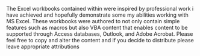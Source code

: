 
The Excel workbooks contained within were inspired by professional work i have achieved and hopefully demonstrate some my abilities working with MS Excel.  These workbooks were authored to not only contain simple features such as macros but also VBA content that enables content to be supported through Access databases, Outlook, and Adobe Acrobat.  Please feel free to copy and alter the content and if you decide to distribute please leave appropriate attributions
